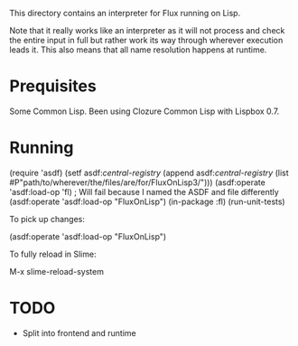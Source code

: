 
This directory contains an interpreter for Flux running on Lisp.

Note that it really works like an interpreter as it will not process and check the entire input in full
but rather work its way through wherever execution leads it. This also means that all name resolution happens
at runtime.

# Prequisites

Some Common Lisp. Been using Clozure Common Lisp with Lispbox 0.7.

# Running

   (require 'asdf)
   (setf asdf:*central-registry* (append asdf:*central-registry* (list #P"path/to/wherever/the/files/are/for/FluxOnLisp3/")))
   (asdf:operate 'asdf:load-op 'fl) ; Will fail because I named the ASDF and file differently
   (asdf:operate 'asdf:load-op "FluxOnLisp")
   (in-package :fl)
   (run-unit-tests)

To pick up changes:

   (asdf:operate 'asdf:load-op "FluxOnLisp")

To fully reload in Slime:

   M-x slime-reload-system

# TODO

- Split into frontend and runtime

